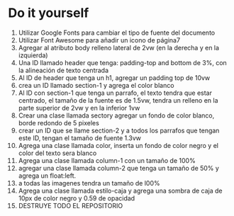 # Do it yourself
1. Utilizar Google Fonts para cambiar el tipo de fuente del documento
2. Utilizar Font Awesome para añadir un icono de página7
3. Agregar al atributo body relleno lateral de 2vw (en la derecha y en la izquierda)
4. Una ID llamado header que tenga: padding-top and bottom de 3%, con la alineación de texto centrada
5. Al ID de header que tenga un h1, agregar un padding top de 10vw
6. crea un ID llamado section-1 y agrega el color blanco
7. Al ID con section-1 que tenga un parrafo, el texto tendra que estar centrado, el tamaño de la fuente es de 1.5vw, tendra un relleno en la parte superior de 2vw y en la inferior 1vw
8. Crear una clase llamada sectory agregar un fondo de color blanco, borde redondo de 5 pixeles
9. crear un ID que se llame section-2 y a todos los parrafos que  tengan este ID, tengan el tamaño de fuente 1.3vw
10. Agrega una clase llamada color, inserta un fondo de color negro y el color del texto sera blanco
11. Agrega una clase llamada column-1 con un tamaño de 100%
12. agregar una clase llamada column-2 que tenga un tamaño de 50% y agrega un float:left.
13. a todas las imagenes tendra un tamaño de l00%
14. Agrega una clase llamada estilo-caja y agrega una sombra de caja de 10px de color negro y 0.59 de opacidad
15. DESTRUYE TODO EL REPOSITORIO
